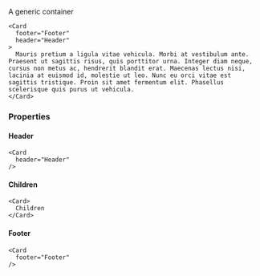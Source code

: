A generic container

```tsx
<Card
  footer="Footer"
  header="Header"
>
  Mauris pretium a ligula vitae vehicula. Morbi at vestibulum ante. Praesent ut sagittis risus, quis porttitor urna. Integer diam neque, cursus non metus ac, hendrerit blandit erat. Maecenas lectus nisi, lacinia at euismod id, molestie ut leo. Nunc eu orci vitae est sagittis tristique. Proin sit amet fermentum elit. Phasellus scelerisque quis purus ut vehicula.
</Card>
```

### Properties

#### Header

```tsx padded
<Card
  header="Header"
/>
```

#### Children

```tsx padded
<Card>
  Children
</Card>
```

#### Footer

```tsx padded
<Card
  footer="Footer"
/>
```
